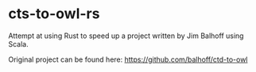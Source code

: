 # cts-to-owl-rs

Attempt at using Rust to speed up a project written by Jim Balhoff using Scala.  

Original project can be found here: https://github.com/balhoff/ctd-to-owl
